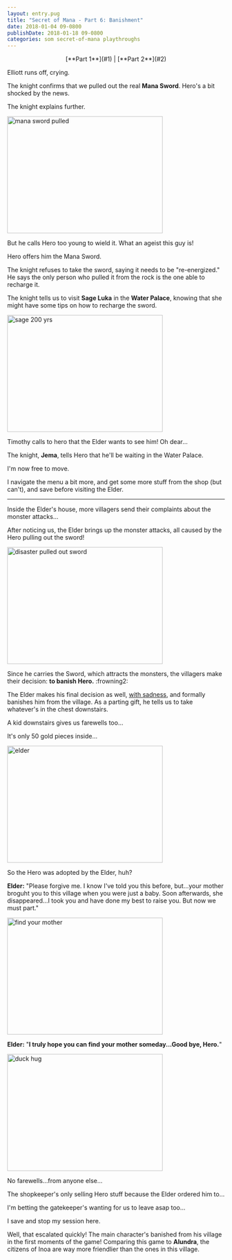 ```yaml
---
layout: entry.pug
title: "Secret of Mana - Part 6: Banishment"
date: 2018-01-04 09-0800
publishDate: 2018-01-18 09-0800
categories: som secret-of-mana playthroughs
---
```


<p style="text-align: center;">[**Part 1**](#1) | [**Part 2**](#2)</p>

<a name="1"></a>

Elliott runs off, crying.

The knight confirms that we pulled out the real **Mana Sword**. Hero's a bit shocked by the news.

The knight explains further.

<img src="https://i.imgur.com/UIfqEBB.png" alt="mana sword pulled" width="360" height="270" id="liveblog" />

But he calls Hero too young to wield it. What an ageist this guy is!

Hero offers him the Mana Sword.

The knight refuses to take the sword, saying it needs to be "re-energized." He says the only person who pulled it from the rock is the one able to recharge it.

The knight tells us to visit **Sage Luka** in the **Water Palace**, knowing that she might have some tips on how to recharge the sword.

<img src="https://i.imgur.com/7NyXB6b.png" alt="sage 200 yrs" width="360" height="270" id="liveblog" />

Timothy calls to hero that the Elder wants to see him! Oh dear...

The knight, **Jema**, tells Hero that he'll be waiting in the Water Palace.

I'm now free to move.

I navigate the menu a bit more, and get some more stuff from the shop (but can't), and save before visiting the Elder.

<a name="2"></a>

---

Inside the Elder's house, more villagers send their complaints about the monster attacks...

After noticing us, the Elder brings up the monster attacks, all caused by the Hero pulling out the sword!

<img src="https://i.imgur.com/RMLMuWS.png" alt="disaster pulled out sword" width="360" height="270" id="liveblog" />

Since he carries the Sword, which attracts the monsters, the villagers make their decision: **to banish Hero.** :frowning2:

The Elder makes his final decision as well, <a href="https://youtu.be/E7iC5NqmLYo">with sadness</a>, and formally banishes him from the village. As a parting gift, he tells us to take whatever's in the chest downstairs.

A kid downstairs gives us farewells too...

It's only 50 gold pieces inside...

<img src="https://i.imgur.com/1fd0NaD.png" alt="elder" width="360" height="270" id="liveblog" />

So the Hero was adopted by the Elder, huh?

**Elder:** "Please forgive me. I know I've told you this before, but...your mother broguht you to this village when you were just a baby. Soon afterwards, she disappeared...I took you and have done my best to raise you. But now we must part."

<img src="https://i.imgur.com/RpV8pmP.png" alt="find your mother" width="360" height="270" id="liveblog" />

**Elder:** "**I truly hope you can find your mother someday...Good bye, Hero.**"

<img src="https://68.media.tumblr.com/3958e522446653b30d8750d6b968a491/tumblr_nwsf33aY8N1tchsw3o1_1280.jpg" alt="duck hug" width="360" height="270" />

No farewells...from anyone else...

The shopkeeper's only selling Hero stuff because the Elder ordered him to...

I'm betting the gatekeeper's wanting for us to leave asap too...

I save and stop my session here.

Well, that escalated quickly! The main character's banished from his village in the first moments of the game! Comparing this game to **Alundra**, the citizens of Inoa are way more friendlier than the ones in this village.